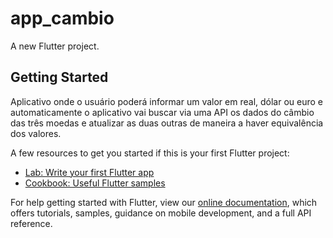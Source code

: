 # app_cambio

A new Flutter project.

## Getting Started

Aplicativo onde o usuário poderá informar um valor em real, dólar ou euro e
automaticamente o aplicativo vai buscar via uma API os dados do
câmbio das três moedas e atualizar as duas outras de maneira a
haver equivalência dos valores.

A few resources to get you started if this is your first Flutter project:

- [Lab: Write your first Flutter app](https://flutter.dev/docs/get-started/codelab)
- [Cookbook: Useful Flutter samples](https://flutter.dev/docs/cookbook)

For help getting started with Flutter, view our
[online documentation](https://flutter.dev/docs), which offers tutorials,
samples, guidance on mobile development, and a full API reference.
